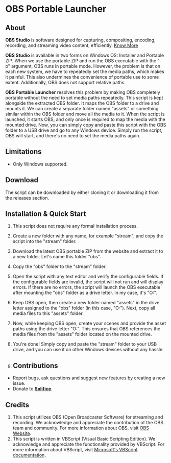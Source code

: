 # OBS Portable Launcher
## About
**OBS Studio** is software designed for capturing, compositing, encoding, recording, and streaming video content, efficiently. [Know More](https://obsproject.com)

**OBS Studio** is available in two forms on Windows OS: Installer and Portable ZIP. When we use the portable ZIP and run the OBS executable with the "-p" argument, OBS runs in portable mode. However, the problem is that on each new system, we have to repeatedly set the media paths, which makes it painful. This also undermines the convenience of portable use to some extent. Additionally, OBS does not support relative paths.

**OBS Portable Launcher** resolves this problem by making OBS completely portable without the need to set media paths repeatedly. This script is kept alongside the extracted OBS folder. It maps the OBS folder to a drive and mounts it. We can create a separate folder named "assets" or something similar within the OBS folder and move all the media to it. When the script is launched, it starts OBS, and only once is required to map the media with the mounted drive. Now, you can simply copy and paste this script with the OBS folder to a USB drive and go to any Windows device. Simply run the script, OBS will start, and there's no need to set the media paths again.

## Limitations
- Only Windows supported.

## Download
The script can be downloaded by either cloning it or downloading it from the releases section.

## Installation & Quick Start
1. This script does not require any formal installation process.
2. Create a new folder with any name, for example "stream", and copy the script into the "stream" folder.
3. Download the latest OBS portable ZIP from the website and extract it to a new folder. Let's name this folder "obs".
4. Copy the "obs" folder to the "stream" folder.
5. Open the script with any text editor and verify the configurable fields. If the configurable fields are invalid, the script will not run and will display errors. If there are no errors, the script will launch the OBS executable after mounting the "obs" folder as a drive letter. In my case, it's "O:".
6. Keep OBS open, then create a new folder named "assets" in the drive letter assigned to the "obs" folder (in this case, "O:"). Next, copy all media files to this "assets" folder.
7. Now, while keeping OBS open, create your scenes and provide the asset paths using the drive letter "O:". This ensures that OBS references the media files from the "assets" folder located on the mounted drive.
8. You're done! Simply copy and paste the "stream" folder to your USB drive, and you can use it on other Windows devices without any hassle.

9. ## Contributions
- Report bugs, ask questions and suggest new features by creating a new issue.
- Donate to [**Solifice**](https://linktr.ee/solifice).

## Credits
1. This script utilizes OBS (Open Broadcaster Software) for streaming and recording. We acknowledge and appreciate the contribution of the OBS team and community. For more information about OBS, visit [OBS Website](https://obsproject.com).
2. This script is written in VBScript (Visual Basic Scripting Edition). We acknowledge and appreciate the functionality provided by VBScript. For more information about VBScript, visit [Microsoft's VBScript documentation](https://learn.microsoft.com/en-us/previous-versions/windows/desktop/legacy/mt829240(v=vs.85)).
